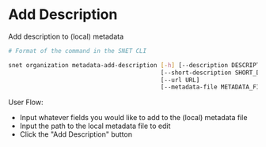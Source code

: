 # Add Description

Add description to (local) metadata

<ImageViewer src="/assets/images/products/AIMarketplace/TUI/AddDescriptionPage.webp" alt="Add description page"/>

```bash
# Format of the command in the SNET CLI

snet organization metadata-add-description [-h] [--description DESCRIPTION]
                                           [--short-description SHORT_DESCRIPTION]
                                           [--url URL]
                                           [--metadata-file METADATA_FILE]
```

User Flow:

* Input whatever fields you would like to add to the (local) metadata file&#x20;
* Input the path to the local metadata file to edit
* Click the "Add Description" button
